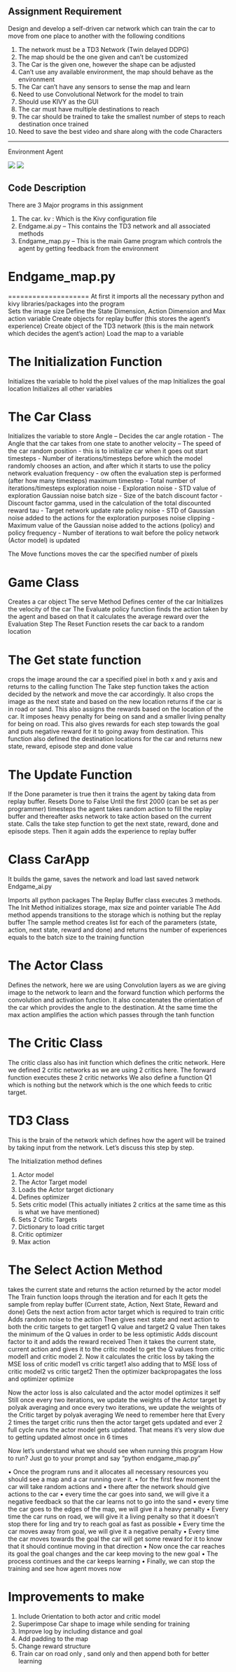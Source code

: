
Assignment Requirement
-----------------------
Design and develop a self-driven car network which can train the car to move from one place to another with the following conditions 
1.	The network must be a TD3 Network (Twin delayed DDPG)
2.	The map should be the one given and can’t be customized
3.	The Car is the given one, however the shape can be adjusted 
4.	Can’t use any available environment, the map should behave as the environment 
5.	The Car can’t have any sensors to sense the map and learn 
6.	Need to use Convolutional Network for the model to train
7.	Should use KIVY as the GUI 
8.	The car must have multiple destinations to reach
9.	The car should be trained to take the smallest number of steps to reach destination once trained 
10.	Need to save the best video and share along with the code 
Characters
----------------
Environment                                   Agent 

![](images/citymap.png)                     ![](images/car.png)
   
   
Code Description
----------------
There are 3 Major programs in this assignment 
1.	The car. kv : Which is the Kivy configuration file 
2.	Endgame.ai.py – This contains the TD3 network and all associated methods
3.	Endgame_map.py – This is the main Game program which controls the agent by getting feedback from the environment 
# Endgame_map.py
====================
At first it imports all the necessary python and kivy libraries/packages into the program  
Sets the image size
Define the State Dimension, Action Dimension and Max action variable 
Create objects for replay buffer (this stores the agent’s experience)
Create object of the TD3 network (this is the main network which decides the agent’s action)
Load the map to a variable 

# The Initialization Function


Initializes the variable to hold the pixel values of the map
Initializes the goal location
Initializes all other variables

# The Car Class

Initializes the variable to store 
Angle – Decides the car angle 
rotation - The Angle that the car takes from one state to another 
velocity – The speed of the car
random position - this is to initialize car when it goes out 
start timesteps - Number of iterations/timesteps before which the model randomly chooses an action, and after which it starts to use the policy network
evaluation frequency - ow often the evaluation step is performed (after how many timesteps)
maximum timestep - Total number of iterations/timesteps
exploration noise - Exploration noise - STD value of exploration Gaussian noise
batch size - Size of the batch
discount factor - Discount factor gamma, used in the calculation of the total discounted reward
tau - Target network update rate
policy noise - STD of Gaussian noise added to the actions for the exploration purposes
noise clipping - Maximum value of the Gaussian noise added to the actions (policy)
 and policy frequency - Number of iterations to wait before the policy network (Actor model) is updated
 
The Move functions moves the car the specified number of pixels 

# Game Class
Creates a car object 
The serve Method 
Defines center of the car 
Initializes the velocity of the car
The Evaluate policy function 
finds the action taken by the agent and based on that it calculates the average reward over the Evaluation Step
The Reset Function resets the car back to a random location 

# The Get state function 
crops the image around the car a specified pixel in both x and y axis and returns to the calling function
The Take step function 
takes the action decided by the network and move the car accordingly. 
It also crops the image as the next state and based on the new location returns if the car is in road or sand.
This also assigns the rewards based on the location of the car. 
It imposes heavy penalty for being on sand and a smaller living penalty for being on road. 
This also gives rewards for each step towards the goal and puts negative reward for it to going away from destination.
This function also defined the destination locations for the car and returns new state, reward, episode step and done value 
# The Update Function 

If the Done parameter is true then it trains the agent by taking data from replay buffer. 
Resets Done to False
Until the first 2000 (can be set as per programmer) timesteps the agent takes random action to fill the replay buffer and thereafter asks network to take action based on the current state.
Calls the take step function to get the next state, reward, done and episode steps.
Then it again adds the experience to replay buffer

# Class CarApp

It builds the game, saves the network and load last saved network 
Endgame_ai.py

Imports all python packages 
The Replay Buffer class executes 3 methods.
The Init Method initializes storage, max size and pointer variable 
The Add method appends transitions to the storage which is nothing but the replay buffer
The sample method creates list for each of the parameters (state, action, next state, reward and done) and returns the number of experiences equals to the batch size to the training function

# The Actor Class
Defines the network, here we are using Convolution layers as we are giving image to the network to learn and the forward function which performs the convolution and activation function. It also concatenates the orientation of the car which provides the angle to the destination. At the same time the max action amplifies the action which passes through the tanh function 

# The Critic Class

The critic class also has init function which defines the critic network. Here we defined 2 critic networks as we are using 2 critics here.
The forward function executes these 2 critic networks 
We also define a function Q1 which is nothing but the network which is the one which feeds to critic target.


# TD3 Class

This is the brain of the network which defines how the agent will be trained by taking input from the network. Let’s discuss this step by step.

The Initialization method defines
1.	Actor model
2.	The Actor Target model
3.	Loads the Actor target dictionary 
4.	Defines optimizer 
5.	Sets critic model (This actually initiates 2 critics at the same time as this is what we have mentioned)
6.	Sets 2 Critic Targets 
7.	Dictionary to load critic target
8.	Critic optimizer
9.	Max action 
 # The Select Action Method 
 takes the current state and returns the action returned by the actor model
The Train function loops through the iteration and for each 
It gets the sample from replay buffer (Current state, Action, Next State, Reward and done) 
Gets the next action from actor target which is required to train critic 
Adds random noise to the action 
Then gives next state and next action to both the critic targets to get target1 Q value and target2 Q value 
Then takes the minimum of the Q values in order to be less optimistic 
Adds discount factor to it and adds the reward received 
Then it takes the current state, current action and gives it to the critic model to get the Q values from critic model1 and critic model 2.
Now it calculates the critic loss by taking the MSE loss of critic model1 vs critic target1 also adding that to MSE loss of critic model2 vs critic target2
Then the optimizer backpropagates the loss and optimizer optimize 

Now the actor loss is also calculated and the actor model optimizes it self 
Still once every two iterations, we update the weights of the Actor target by polyak averaging and once every two iterations, we update the weights of the Critic target by polyak averaging
We need to remember here that Every 2 times the target critic runs then the actor target gets updated and ever 2 full cycle runs the actor model gets updated. That means it’s very slow due to getting updated almost once in 6 times 


Now let’s understand what we should see when running this program 
How to run? 
Just go to your prompt and say “python endgame_map.py” 

•	Once the program runs and it allocates all necessary resources you should see a map and a car running over it. 
•	for the first few moment the car will take random actions and
•	there after the network should give actions to the car 
•	every time the car goes into sand, we will give it a negative feedback so that the car learns not to go into the sand 
•	every time the car goes to the edges of the map, we will give it a heavy penalty 
•	Every time the car runs on road, we will give it a living penalty so that it doesn’t stop there for ling and try to reach goal as fast as possible
•	Every time the car moves away from goal, we will give it a negative penalty 
•	Every time the car moves towards the goal the car will get some reward for it to know that it should continue moving in that direction 
•	Now once the car reaches its goal the goal changes and the car keep moving to the new goal 
•	The process continues and the car keeps learning 
•	Finally, we can stop the training and see how agent moves now  

# Improvements to make 
1. Include Orientation to both actor and critic model
2. Superimpose Car shape to image while sending for training
3. Improve log by including distance and goal
4. Add padding to the map
5. Change reward structure
6. Train car on road only , sand only and then append both for better learning 



